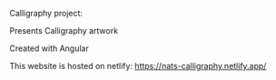 Calligraphy project:

Presents Calligraphy artwork

Created with Angular 


This website is hosted on netlify: https://nats-calligraphy.netlify.app/
